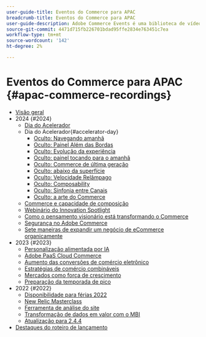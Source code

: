 ```yaml
---
user-guide-title: Eventos do Commerce para APAC
breadcrumb-title: Eventos do Commerce para APAC
user-guide-description: Adobe Commerce Events é uma biblioteca de vídeos na qual especialistas e colegas compartilham suas ideias e ideias sobre como usar o Adobe Commerce.
source-git-commit: 4471d715fb226701bdad95ffe2834e763451c7ea
workflow-type: tm+mt
source-wordcount: '142'
ht-degree: 2%

---
```



# Eventos do Commerce para APAC {#apac-commerce-recordings}

+ [Visão geral](overview.md)
+ 2024 {#2024}
   + [Dia do Acelerador](2024/accelerator-day/overview.md)
   + Dia do Acelerador{#accelerator-day}
      + [Oculto: Navegando amanhã](./2024/accelerator-day/navigating-tomorrow.md)
      + [Oculto: Painel Além das Bordas](./2024/accelerator-day/panel-beyond-borders.md)
      + [Oculto: Evolução da experiência](./2024/accelerator-day/experience-evolution.md)
      + [Oculto: painel tocando para o amanhã](./2024/accelerator-day/panel-tapping-into-tomorrow.md)
      + [Oculto: Commerce de última geração](./2024/accelerator-day/next-gen-commerce.md)
      + [Oculto: abaixo da superfície](./2024/accelerator-day/beneath-the-surface.md)
      + [Oculto: Velocidade Relâmpago](./2024/accelerator-day/lightning-speed.md)
      + [Oculto: Composability](./2024/accelerator-day/composability.md)
      + [Oculto: Sinfonia entre Canais](./2024/accelerator-day/cross-channel-symphony.md)
      + [Oculto: a arte do Commerce](./2024/accelerator-day/the-art-of-commerce.md)
   + [Commerce e capacidade de composição](2024/commerce-and-composability.md)
   + [Webinário do Innovation Spotlight](2024/innovation-spotlight.md)
   + [Como o pensamento visionário está transformando o Commerce](2024/visionary-thinking.md)
   + [Segurança no Adobe Commerce](2024/security-overview.md)
   + [Sete maneiras de expandir um negócio de eCommerce organicamente](2024/grow-ecommerce-business.md)
+ 2023 {#2023}
   + [Personalização alimentada por IA](2023/ai-personalisation.md)
   + [Adobe PaaS Cloud Commerce](2023/adobes-paas-cloud-commerce.md)
   + [Aumento das conversões de comércio eletrônico](2023/ecommerce-conversions.md)
   + [Estratégias de comércio combináveis](2023/composable-commerce.md)
   + [Mercados como força de crescimento](2023/marketplaces.md)
   + [Preparação da temporada de pico](2023/peak-season-prep.md)
+ 2022 {#2022}
   + [Disponibilidade para férias 2022](2022/holiday.md)
   + [New Relic Masterclass](2022/new-relic.md)
   + [Ferramenta de análise do site](2022/analysis-tool.md)
   + [Transformação de dados em valor com o MBI](2022/mbi.md)
   + [Atualização para 2.4.4](2022/upgrade.md)
+ [Destaques do roteiro de lançamento](release-highlights.md)

<!--+ Commerce Events {#commerce-events}
  + [Overview](commerce-events/overview.md)
  + 2022 {#2022}
    + [Top Tips and Tricks for Adobe Campaign Standard](customer-journeys/2022/tips-and-tricks.md)
    + [Develop and customize data models in Adobe [!DNL Campaign Classic]](customer-journeys/2022/data-models.md)

+ Data and insights {#commerce-release-updates}
  + [Overview](commerce-release-updates/overview.md)
  + 2022 {#2022}
    + [Innovations and trends](data-and-insights/2022/innovations.md)
    + [Sensei and Analysis Workspace](data-and-insights/2022/sensei.md)
    + [Personalize and automate with Adobe Target](data-and-insights/2022/personalize.md)
    + [Analytics and Target applications for Mobile and Apps](data-and-insights/2022/mobile-and-apps.md)
    + [Cross Device Analytics and Customer Journey Analytics](data-and-insights/2022/cross-device-analytics.md) -->
